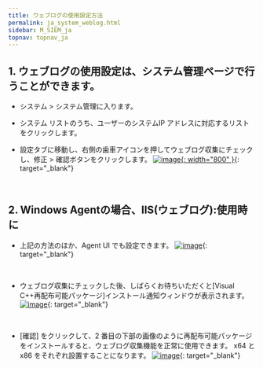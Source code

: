 ```yaml
---
title: ウェブログの使用設定方法
permalink: ja_system_weblog.html
sidebar: M_SIEM_ja
topnav: topnav_ja
---
```


## 1. ウェブログの使用設定は、システム管理ページで行うことができます。

- システム > システム管理に入ります。

- システム リストのうち、ユーザーのシステムIP アドレスに対応するリストをクリックします。

- 設定タブに移動し、右側の歯車アイコンを押してウェブログ収集にチェックし、修正 > 確認ボタンをクリックします。
[![image](/docs/images/Manual/siem/weblog/1.png){: width="800" }](/docs/images/Manual/siem/weblog/1.png){: target="_blank"}

 
<br />

## 2. Windows Agentの場合、IIS(ウェブログ):使用時に

- 上記の方法のほか、Agent UI でも設定できます。
[![image](/docs/images/Manual/siem/weblog/2.png)](/docs/images/Manual/siem/weblog/2.png){: target="_blank"}

<br />

- ウェブログ収集にチェックした後、しばらくお待ちいただくと[Visual C++再配布可能パッケージ]インストール通知ウィンドウが表示されます。
[![image](/docs/images/Manual/siem/weblog/3.png)](/docs/images/Manual/siem/weblog/3.png){: target="_blank"}

<br />

- [確認] をクリックして、2 番目の下部の画像のように再配布可能パッケージをインストールすると、ウェブログ収集機能を正常に使用できます。 x64 とx86 をそれぞれ設置することになります。
[![image](/docs/images/Manual/siem/weblog/5.png)](/docs/images/Manual/siem/weblog/5.png){: target="_blank"}
